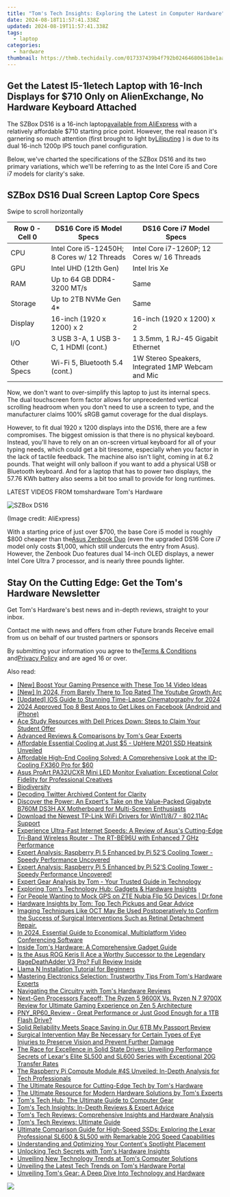 ```yaml
---
title: "Tom's Tech Insights: Exploring the Latest in Computer Hardware"
date: 2024-08-18T11:57:41.338Z
updated: 2024-08-19T11:57:41.338Z
tags:
  - laptop
categories:
  - hardware
thumbnail: https://thmb.techidaily.com/017337439b4f792b0246468061b8e1aa8f8f36d01cdf2619fb3c06685fc0972f.jpg
---
```


## Get the Latest I5-1letech Laptop with 16-Inch Displays for $710 Only on AlienExchange, No Hardware Keyboard Attached

The SZBox DS16 is a 16-inch laptop[available from AliExpress](https://go.redirectingat.com/?id=92X1584492&xcust=tomshardware%5Fus%5F1205122597602329443&xs=1&url=https%3A%2F%2Fwww.aliexpress.us%2Fitem%2F3256806648016140.html&sref=https%3A%2F%2Fwww.tomshardware.com%2Flaptops%2Fthis-core-i5-12450h-laptop-trades-a-physical-keyboard-for-dual-16-inch-displays-and-costs-just-dollar710-on-aliexpress) with a relatively affordable $710 starting price point. However, the real reason it's garnering so much attention (first brought to light by[Liliputing](https://liliputing.com/this-dual-screen-laptop-has-two-touchscreen-displays-and-support-for-height-adjustments-but-lacks-a-physical-keyboard/) ) is due to its dual 16-inch 1200p IPS touch panel configuration.

 Below, we've charted the specifications of the SZBox DS16 and its two primary variations, which we'll be referring to as the Intel Core i5 and Core i7 models for clarity's sake.

## SZBox DS16 Dual Screen Laptop Core Specs

 Swipe to scroll horizontally

| Row 0 - Cell 0 | DS16 Core i5 Model Specs                    | DS16 Core i7 Model Specs                          |
| -------------- | ------------------------------------------- | ------------------------------------------------- |
| CPU            | Intel Core i5-12450H; 8 Cores w/ 12 Threads | Intel Core i7-1260P; 12 Cores w/ 16 Threads       |
| GPU            | Intel UHD (12th Gen)                        | Intel Iris Xe                                     |
| RAM            | Up to 64 GB DDR4-3200 MT/s                  | Same                                              |
| Storage        | Up to 2TB NVMe Gen 4\*                      | Same                                              |
| Display        | 16-inch (1920 x 1200) x 2                   | 16-inch (1920 x 1200) x 2                         |
| I/O            | 3 USB 3-A, 1 USB 3-C, 1 HDMI (cont.)        | 1 3.5mm, 1 RJ-45 Gigabit Ethernet                 |
| Other Specs    | Wi-Fi 5, Bluetooth 5.4 (cont.)              | 1W Stereo Speakers, Integrated 1MP Webcam and Mic |

 Now, we don't want to over-simplify this laptop to just its internal specs. The dual touchscreen form factor allows for unprecedented vertical scrolling headroom when you don't need to use a screen to type, and the manufacturer claims 100% sRGB gamut coverage for the dual displays.

 However, to fit dual 1920 x 1200 displays into the DS16, there are a few compromises. The biggest omission is that there is no physical keyboard. Instead, you'll have to rely on an on-screen virtual keyboard for all of your typing needs, which could get a bit tiresome, especially when you factor in the lack of tactile feedback. The machine also isn't light, coming in at 6.2 pounds. That weight will only balloon if you want to add a physical USB or Bluetooth keyboard. And for a laptop that has to power two displays, the 57.76 KWh battery also seems a bit too small to provide for long runtimes.

 LATEST VIDEOS FROM tomshardware Tom's Hardware

![SZBox DS16](https://cdn.mos.cms.futurecdn.net/XXxLAnUWrMrCacNrJh5DWi-320-80.jpg)

 (Image credit: AliExpress)

 With a starting price of just over $700, the base Core i5 model is roughly $800 cheaper than the[Asus Zenbook Duo](https://tools.techidaily.com) (even the upgraded DS16 Core i7 model only costs $1,000, which still undercuts the entry from Asus). However, the Zenbook Duo features dual 14-inch OLED displays, a newer Intel Core Ultra 7 processor, and is nearly three pounds lighter.

## Stay On the Cutting Edge: Get the Tom's Hardware Newsletter

 Get Tom's Hardware's best news and in-depth reviews, straight to your inbox.

 Contact me with news and offers from other Future brands  Receive email from us on behalf of our trusted partners or sponsors

 By submitting your information you agree to the[Terms & Conditions](https://futureplc.com/terms-conditions/) and[Privacy Policy](https://futureplc.com/privacy-policy/) and are aged 16 or over.

<ins class="adsbygoogle"
     style="display:block"
     data-ad-format="autorelaxed"
     data-ad-client="ca-pub-7571918770474297"
     data-ad-slot="1223367746"></ins>



<ins class="adsbygoogle"
     style="display:block"
     data-ad-client="ca-pub-7571918770474297"
     data-ad-slot="8358498916"
     data-ad-format="auto"
     data-full-width-responsive="true"></ins>

<span class="atpl-alsoreadstyle">Also read:</span>
<div><ul>
<li><a href="https://youtube-video-recordings.techidaily.com/new-boost-your-gaming-presence-with-these-top-14-video-ideas/"><u>[New] Boost Your Gaming Presence with These Top 14 Video Ideas</u></a></li>
<li><a href="https://eaxpv-info.techidaily.com/new-in-2024-from-barely-there-to-top-rated-the-youtube-growth-arc/"><u>[New] In 2024, From Barely There to Top Rated  The Youtube Growth Arc</u></a></li>
<li><a href="https://video-screen-grab.techidaily.com/updated-ios-guide-to-stunning-time-lapse-cinematography-for-2024/"><u>[Updated] IOS Guide to Stunning Time-Lapse Cinematography for 2024</u></a></li>
<li><a href="https://facebook-clips.techidaily.com/2024-approved-top-8-best-apps-to-get-likes-on-facebook-android-and-iphone/"><u>2024 Approved  Top 8 Best Apps to Get Likes on Facebook (Android and iPhone)</u></a></li>
<li><a href="https://tech-recovery.techidaily.com/ace-study-resources-with-dell-prices-down-steps-to-claim-your-student-offer/"><u>Ace Study Resources with Dell Prices Down: Steps to Claim Your Student Offer</u></a></li>
<li><a href="https://hardware-reviews.techidaily.com/advanced-reviews-and-comparisons-by-toms-gear-experts/"><u>Advanced Reviews & Comparisons by Tom's Gear Experts</u></a></li>
<li><a href="https://hardware-reviews.techidaily.com/1723341710115-affordable-essential-cooling-at-just-5-uphere-m201-ssd-heatsink-unveiled/"><u>Affordable Essential Cooling at Just $5 - UpHere M201 SSD Heatsink Unveiled</u></a></li>
<li><a href="https://hardware-reviews.techidaily.com/affordable-high-end-cooling-solved-a-comprehensive-look-at-the-id-cooling-fx360-pro-for-60/"><u>Affordable High-End Cooling Solved: A Comprehensive Look at the ID-Cooling FX360 Pro for $60</u></a></li>
<li><a href="https://hardware-reviews.techidaily.com/asus-proart-pa32ucxr-mini-led-monitor-evaluation-exceptional-color-fidelity-for-professional-creatives/"><u>Asus ProArt PA32UCXR Mini LED Monitor Evaluation: Exceptional Color Fidelity for Professional Creatives</u></a></li>
<li><a href="https://hardware-reviews.techidaily.com/biodiversity/"><u>Biodiversity</u></a></li>
<li><a href="https://twitter-videos.techidaily.com/decoding-twitter-archived-content-for-clarity/"><u>Decoding Twitter Archived Content for Clarity</u></a></li>
<li><a href="https://hardware-reviews.techidaily.com/discover-the-power-an-experts-take-on-the-value-packed-gigabyte-b760m-ds3h-ax-motherboard-for-multi-screen-enthusiasts/"><u>Discover the Power: An Expert's Take on the Value-Packed Gigabyte B760M DS3H AX Motherboard for Multi-Screen Enthusiasts</u></a></li>
<li><a href="https://hardware-updates.techidaily.com/download-the-newest-tp-link-wifi-drivers-for-win1187-80211ac-support/"><u>Download the Newest TP-Link WiFi Drivers for Win11/8/7 - 802.11Ac Support</u></a></li>
<li><a href="https://hardware-reviews.techidaily.com/experience-ultra-fast-internet-speeds-a-review-of-asuss-cutting-edge-tri-band-wireless-router-the-rt-be96u-with-enhanced-7-ghz-performance/"><u>Experience Ultra-Fast Internet Speeds: A Review of Asus's Cutting-Edge Tri-Band Wireless Router - The RT-BE96U with Enhanced 7 GHz Performance</u></a></li>
<li><a href="https://hardware-reviews.techidaily.com/expert-analysis-raspberry-pi-5-enhanced-by-pi-52s-cooling-tower-speedy-performance-uncovered/"><u>Expert Analysis: Raspberry Pi 5 Enhanced by Pi 52'S Cooling Tower - Speedy Performance Uncovered</u></a></li>
<li><a href="https://hardware-reviews.techidaily.com/1723341695805-expert-analysis-raspberry-pi-5-enhanced-by-pi-52s-cooling-tower-speedy-performance-uncovered/"><u>Expert Analysis: Raspberry Pi 5 Enhanced by Pi 52'S Cooling Tower - Speedy Performance Uncovered!</u></a></li>
<li><a href="https://hardware-reviews.techidaily.com/expert-gear-analysis-by-tom-your-trusted-guide-in-technology/"><u>Expert Gear Analysis by Tom - Your Trusted Guide in Technology</u></a></li>
<li><a href="https://hardware-reviews.techidaily.com/exploring-toms-technology-hub-gadgets-and-hardware-insights/"><u>Exploring Tom's Technology Hub: Gadgets & Hardware Insights</u></a></li>
<li><a href="https://android-location.techidaily.com/for-people-wanting-to-mock-gps-on-zte-nubia-flip-5g-devices-drfone-by-drfone-virtual/"><u>For People Wanting to Mock GPS on ZTE Nubia Flip 5G Devices | Dr.fone</u></a></li>
<li><a href="https://hardware-reviews.techidaily.com/hardware-insights-by-tom-top-tech-pickups-and-gear-advice/"><u>Hardware Insights by Tom: Top Tech Pickups and Gear Advice</u></a></li>
<li><a href="https://hardware-reviews.techidaily.com/imaging-techniques-like-oct-may-be-used-postoperatively-to-confirm-the-success-of-surgical-interventions-such-as-retinal-detachment-repair/"><u>Imaging Techniques Like OCT May Be Used Postoperatively to Confirm the Success of Surgical Interventions Such as Retinal Detachment Repair.</u></a></li>
<li><a href="https://video-screen-grab.techidaily.com/in-2024-essential-guide-to-economical-multiplatform-video-conferencing-software/"><u>In 2024, Essential Guide to Economical, Multiplatform Video Conferencing Software</u></a></li>
<li><a href="https://hardware-reviews.techidaily.com/inside-toms-hardware-a-comprehensive-gadget-guide/"><u>Inside Tom's Hardware: A Comprehensive Gadget Guide</u></a></li>
<li><a href="https://hardware-reviews.techidaily.com/is-the-asus-rog-keris-ii-ace-a-worthy-successor-to-the-legendary-ragedeathadder-v3-pro-full-review-inside/"><u>Is the Asus ROG Keris II Ace a Worthy Successor to the Legendary RageDeathAdder V3 Pro? Full Review Inside</u></a></li>
<li><a href="https://tech-revival.techidaily.com/llama-n-installation-tutorial-for-beginners/"><u>Llama N Installation Tutorial for Beginners</u></a></li>
<li><a href="https://hardware-reviews.techidaily.com/mastering-electronics-selection-trustworthy-tips-from-toms-hardware-experts/"><u>Mastering Electronics Selection: Trustworthy Tips From Tom's Hardware Experts</u></a></li>
<li><a href="https://hardware-reviews.techidaily.com/navigating-the-circuitry-with-toms-hardware-reviews/"><u>Navigating the Circuitry with Tom's Hardware Reviews</u></a></li>
<li><a href="https://hardware-reviews.techidaily.com/next-gen-processors-faceoff-the-ryzen-5-9600x-vs-ryzen-n-7-9700x-review-for-ultimate-gaming-experience-on-zen-5-architecture/"><u>Next-Gen Processors Faceoff: The Ryzen 5 9600X Vs. Ryzen N 7 9700X Review for Ultimate Gaming Experience on Zen 5 Architecture</u></a></li>
<li><a href="https://hardware-reviews.techidaily.com/pnyrp60review-great-performance-or-just-good-enough-for-a-1tb-flash-drive/"><u>PNY_RP60_Review - Great Performance or Just Good Enough for a 1TB Flash Drive?</u></a></li>
<li><a href="https://hardware-reviews.techidaily.com/solid-reliability-meets-space-saving-in-our-6tb-my-passport-review/"><u>Solid Reliability Meets Space Saving in Our 6TB My Passport Review</u></a></li>
<li><a href="https://hardware-reviews.techidaily.com/1723341683423-surgical-intervention-may-be-necessary-for-certain-types-of-eye-injuries-to-preserve-vision-and-prevent-further-damage/"><u>Surgical Intervention May Be Necessary for Certain Types of Eye Injuries to Preserve Vision and Prevent Further Damage</u></a></li>
<li><a href="https://hardware-reviews.techidaily.com/the-race-for-excellence-in-solid-state-drives-unveiling-performance-secrets-of-lexars-elite-sl500-and-sl600-series-with-exceptional-20g-transfer-rates/"><u>The Race for Excellence in Solid State Drives: Unveiling Performance Secrets of Lexar's Elite SL500 and SL600 Series with Exceptional 20G Transfer Rates</u></a></li>
<li><a href="https://hardware-reviews.techidaily.com/the-raspberry-pi-compute-module-4s-unveiled-in-depth-analysis-for-tech-professionals/"><u>The Raspberry Pi Compute Module #4S Unveiled: In-Depth Analysis for Tech Professionals</u></a></li>
<li><a href="https://hardware-reviews.techidaily.com/the-ultimate-resource-for-cutting-edge-tech-by-toms-hardware/"><u>The Ultimate Resource for Cutting-Edge Tech by Tom's Hardware</u></a></li>
<li><a href="https://hardware-reviews.techidaily.com/the-ultimate-resource-for-modern-hardware-solutions-by-toms-experts/"><u>The Ultimate Resource for Modern Hardware Solutions by Tom's Experts</u></a></li>
<li><a href="https://hardware-reviews.techidaily.com/toms-tech-hub-the-ultimate-guide-to-computer-gear/"><u>Tom's Tech Hub: The Ultimate Guide to Computer Gear</u></a></li>
<li><a href="https://hardware-reviews.techidaily.com/toms-tech-insights-in-depth-reviews-and-expert-advice/"><u>Tom's Tech Insights: In-Depth Reviews & Expert Advice</u></a></li>
<li><a href="https://hardware-reviews.techidaily.com/toms-tech-reviews-comprehensive-insights-and-hardware-analysis/"><u>Tom's Tech Reviews: Comprehensive Insights and Hardware Analysis</u></a></li>
<li><a href="https://hardware-reviews.techidaily.com/toms-tech-reviews-ultimate-guide/"><u>Tom's Tech Reviews: Ultimate Guide</u></a></li>
<li><a href="https://hardware-reviews.techidaily.com/ultimate-comparison-guide-for-high-speed-ssds-exploring-the-lexar-professional-sl600-and-sl500-with-remarkable-20g-speed-capabilities/"><u>Ultimate Comparison Guide for High-Speed SSDs: Exploring the Lexar Professional SL600 & SL500 with Remarkable 20G Speed Capabilities</u></a></li>
<li><a href="https://youtube-clips.techidaily.com/understanding-and-optimizing-your-contents-spotlight-placement/"><u>Understanding and Optimizing Your Content's Spotlight Placement</u></a></li>
<li><a href="https://hardware-reviews.techidaily.com/unlocking-tech-secrets-with-toms-hardware-insights/"><u>Unlocking Tech Secrets with Tom's Hardware Insights</u></a></li>
<li><a href="https://hardware-reviews.techidaily.com/unveiling-new-technology-trends-at-toms-computer-solutions/"><u>Unveiling New Technology Trends at Tom's Computer Solutions</u></a></li>
<li><a href="https://hardware-reviews.techidaily.com/unveiling-the-latest-tech-trends-on-toms-hardware-portal/"><u>Unveiling the Latest Tech Trends on Tom's Hardware Portal</u></a></li>
<li><a href="https://hardware-reviews.techidaily.com/unveiling-toms-gear-a-deep-dive-into-technology-and-hardware/"><u>Unveiling Tom's Gear: A Deep Dive Into Technology and Hardware</u></a></li>
</ul></div>

<!-- affiliate ads begin -->
<a href="https://shop.incomedia.eu/order/checkout.php?PRODS=12730965&QTY=1&AFFILIATE=108875&CART=1"><img src="https://incomedia.eu/files/images/affiliates/w5/03_WBSX5_728x90_red_CTA.jpg" border="0"></a>
<!-- affiliate ads end -->